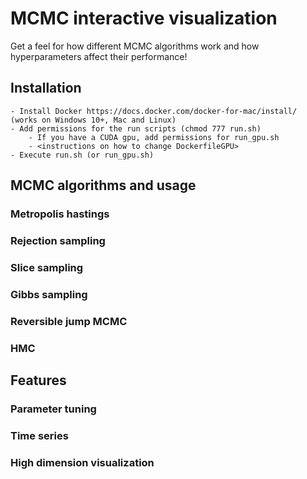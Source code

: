 # MCMC interactive visualization
Get a feel for how different MCMC algorithms work and how hyperparameters affect their performance!

## Installation
    - Install Docker https://docs.docker.com/docker-for-mac/install/ (works on Windows 10+, Mac and Linux)
    - Add permissions for the run scripts (chmod 777 run.sh)
        - If you have a CUDA gpu, add permissions for run_gpu.sh
        - <instructions on how to change DockerfileGPU>
    - Execute run.sh (or run_gpu.sh)

## MCMC algorithms and usage

### Metropolis hastings
### Rejection sampling
### Slice sampling
### Gibbs sampling
### Reversible jump MCMC
### HMC

## Features

### Parameter tuning
### Time series
### High dimension visualization